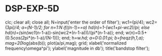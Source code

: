 # DSP-EXP-5D
clc;
clear all;
close all;
N=input('enter the order of filter');
wc1=(pi/4);
wc2=(3*pi)/4;
a=(N-1)/2;
for n=1:N
 if((n-1)==a)
 hd(n)=1-(wc1+pi-wc2)/pi;
 else
 hd(n)=(sin(wc1*(n-1-a))-sin(wc2*(n-1-a)))/(pi*(n-1-a));
 end;
 w(n)=0.5+(0.5*cos(2*pi*(n-1-a)/(N-1)));
end;
h=w.*hd;
a=0:0.01:pi;
b=freqz(h,1,a);
mag=20*log(abs(b));
plot(a/pi,mag);
grid;
xlabel('normalized frequency\omega^pi');
ylabel('magnitude in db');
title('bandstop filter');
